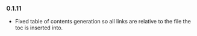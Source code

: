 ### 0.1.11

- Fixed table of contents generation so all links are relative to the file the toc is inserted into.
